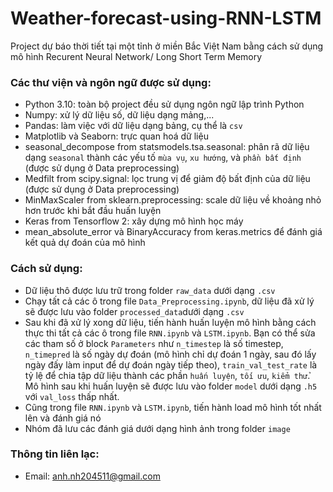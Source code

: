 # Weather-forecast-using-RNN-LSTM
Project dự báo thời tiết tại một tỉnh ở miền Bắc Việt Nam bằng cách sử dụng mô hình Recurent Neural Network/ Long Short Term Memory

### Các thư viện và ngôn ngữ được sử dụng:
* Python 3.10: toàn bộ project đều sử dụng ngôn ngữ lập trình Python
* Numpy: xử lý dữ liệu số, dữ liệu dạng mảng,...
* Pandas: làm việc với dữ liệu dạng bảng, cụ thể là `csv` 
* Matplotlib và Seaborn: trực quan hoá dữ liệu
* seasonal_decompose from statsmodels.tsa.seasonal: phân rã dữ liệu dạng `seasonal` thành các yếu tố `mùa vụ`, `xu hướng`, và `phần bất định` (được sử dụng ở Data preprocessing)
* Medfilt from scipy.signal: lọc trung vị để giảm độ bất định của dữ liệu (được sử dụng ở Data preprocessing)
* MinMaxScaler from sklearn.preprocessing: scale dữ liệu về khoảng nhỏ hơn trước khi bắt đầu huấn luyện
* Keras from Tensorflow 2: xây dựng mô hình học máy
* mean_absolute_error và BinaryAccuracy from keras.metrics để đánh giá kết quả dự đoán của mô hình

### Cách sử dụng:
* Dữ liệu thô được lưu trữ trong folder `raw_data` dưới dạng `.csv`
* Chạy tất cả các ô trong file `Data_Preprocessing.ipynb`, dữ liệu đã xử lý sẽ được lưu vào folder `processed_data`dưới dạng `.csv`
* Sau khi đã xử lý xong dữ liệu, tiến hành huấn luyện mô hình bằng cách thực thi tất cả các ô trong file `RNN.ipynb` và `LSTM.ipynb`. Bạn có thể sửa các tham số ở block `Parameters` như `n_timestep` là số timestep, `n_timepred` là số ngày dự đoán (mô hình chỉ dự đoán 1 ngày, sau đó lấy ngày đấy làm input để dự đoán ngày tiếp theo), `train_val_test_rate` là tỷ lệ để chia tập dữ liệu thành các phần `huấn luyện`, `tối ưu`, `kiểm thử`. Mô hình sau khi huấn luyện sẽ được lưu vào folder `model` dưới dạng `.h5` với `val_loss` thấp nhất.
* Cũng trong file `RNN.ipynb` và `LSTM.ipynb`, tiến hành load mô hình tốt nhất lên và đánh giá nó
* Nhóm đã lưu các đánh giá dưới dạng hình ảnh trong folder `image`

### Thông tin liên lạc:
* Email: anh.nh204511@gmail.com
